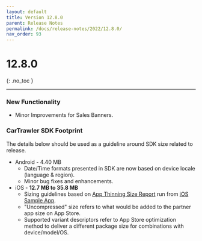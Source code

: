 ```yaml
---
layout: default
title: Version 12.8.0
parent: Release Notes
permalink: /docs/release-notes/2022/12.8.0/
nav_order: 93
---
```


# 12.8.0

{: .no_toc }

---

### New Functionality

* Minor Improvements for Sales Banners.

### CarTrawler SDK Footprint
The details below should be used as a guideline around SDK size related to release.
* Android - 4.40 MB
  * Date/Time formats presented in SDK are now based on device locale (language & region).
  * Minor bug fixes and enhancements.
* iOS - **12.7 MB to 35.8 MB**
    * Sizing guidelines based on <a href="https://github.com/cartrawler/cartrawler.github.io/blob/master/ios-report.txt" target="_blank">App Thinning Size Report</a> run from <a href="https://github.com/cartrawler/cartrawler-ios-integration" target="_blank">iOS Sample App</a>.
    * "Uncompressed" size refers to what would be added to the partner app size on App Store.
    * Supported variant descriptors refer to App Store optimization method to deliver a different package size for combinations with device/model/OS.
